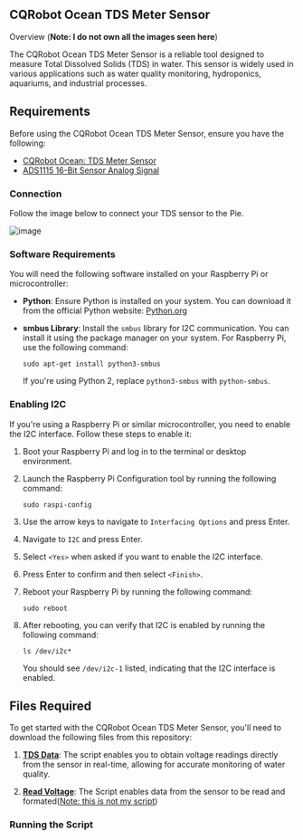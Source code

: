 ## CQRobot Ocean TDS Meter Sensor ##
Overview (**Note: I do not own all the images seen here**)

The CQRobot Ocean TDS Meter Sensor is a reliable tool designed to measure Total Dissolved Solids (TDS) in water. This sensor is widely used in various applications such as water quality monitoring, hydroponics, aquariums, and industrial processes.

## Requirements

Before using the CQRobot Ocean TDS Meter Sensor, ensure you have the following:
* [CQRobot Ocean: TDS Meter Sensor](https://www.amazon.com/CQRobot-Ocean-Compatible-Scientific-Laboratory/dp/B08KXRHK7H/)
* [ADS1115 16-Bit Sensor Analog Signal](https://www.amazon.com/CQRobot-Ocean-Acquisition-Conversion-Motherboards/dp/B08KFZ3PVT/)

### Connection
Follow the image below to connect your TDS sensor to the Pie.

![image](https://m.media-amazon.com/images/I/914mvtbb-vL._SX522_.jpg)

### Software Requirements

You will need the following software installed on your Raspberry Pi or microcontroller:

- **Python**: Ensure Python is installed on your system. You can download it from the official Python website: [Python.org](https://www.python.org/downloads/)
- **smbus Library**: Install the `smbus` library for I2C communication. You can install it using the package manager on your system. For Raspberry Pi, use the following command:

    ```
    sudo apt-get install python3-smbus
    ```

    If you're using Python 2, replace `python3-smbus` with `python-smbus`.

### Enabling I2C

If you're using a Raspberry Pi or similar microcontroller, you need to enable the I2C interface. Follow these steps to enable it:

1. Boot your Raspberry Pi and log in to the terminal or desktop environment.

2. Launch the Raspberry Pi Configuration tool by running the following command:

    ```
    sudo raspi-config
    ```

3. Use the arrow keys to navigate to `Interfacing Options` and press Enter.

4. Navigate to `I2C` and press Enter.

5. Select `<Yes>` when asked if you want to enable the I2C interface.

6. Press Enter to confirm and then select `<Finish>`.

7. Reboot your Raspberry Pi by running the following command:

    ```
    sudo reboot
    ```

8. After rebooting, you can verify that I2C is enabled by running the following command:

    ```
    ls /dev/i2c*
    ```

    You should see `/dev/i2c-1` listed, indicating that the I2C interface is enabled.

## Files Required

To get started with the CQRobot Ocean TDS Meter Sensor, you'll need to download the following files from this repository:

1. **[TDS Data](https://github.com/vezorgoat/-Raspberry-Pi-TDS-Sensor/blob/main/ProgramFiles/TDS_Data.py)**: The script enables you to obtain voltage readings directly from the sensor in real-time, allowing for accurate monitoring of water quality.

2. **[Read Voltage](https://github.com/vezorgoat/-Raspberry-Pi-TDS-Sensor/blob/main/ProgramFiles/ReadVoltage.py)**: The Script enables data from the sensor to be read and formated([Note: this is not my script](http://www.cqrobot.wiki/index.php/TDS_(Total_Dissolved_Solids)_Meter_Sensor_SKU:_CQRSENTDS01))

### Running the Script




